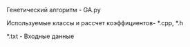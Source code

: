 Генетический алгоритм - GA.py

Используемые классы и рассчет коэффициентов- *.cpp, *.h

*.txt - Входные данные
